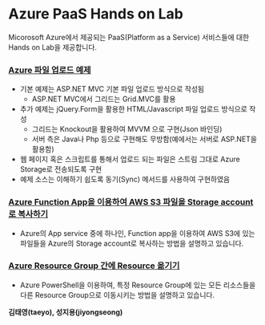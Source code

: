 # Azure PaaS Hands on Lab

Micorosoft Azure에서 제공되는 PaaS(Platform as a Service) 서비스들에 대한 Hands on Lab을 제공합니다.

### [Azure 파일 업로드 예제](https://github.com/jiyongseong/AzurePaaSHol/tree/master/AzureFileUploadWeb)
- 기본 예제는 ASP.NET MVC 기본 파일 업로드 방식으로 작성됨
  - ASP.NET MVC에서 그리드는 Grid.MVC를 활용
- 추가 예제는 jQuery.Form을 활용한 HTML/Javascript 파일 업로드 방식으로 작성
  - 그리드는 Knockout을 활용하여 MVVM 으로 구현(Json 바인딩)
  - 서버 측은 Java나 Php 등으로 구현해도 무방함(예에서는 서버로 ASP.NET을 활용함)
- 웹 페이지 혹은 스크립트를 통해서 업로드 되는 파일은 스트림 그대로 Azure Storage로 전송되도록 구현
- 예제 소스는 이해하기 쉽도록 동기(Sync) 메서드를 사용하여 구현하였음

### [Azure Function App을 이용하여 AWS S3 파일을 Storage account로 복사하기](https://github.com/jiyongseong/AzurePaaSHol/tree/master/copy-awss3-to-azure-storageaccount-using-functionapp)

- Azure의 App service 중에 하나인, Function app을 이용하여 AWS S3에 있는 파일들을 Azure의 Storage account로 복사하는 방법을 설명하고 있습니다.

### [Azure Resource Group 간에 Resource 옮기기](https://github.com/jiyongseong/AzurePaaSHol/tree/master/moving-resources-between-azure-resource-groups)

- Azure PowerShell을 이용하여, 특정 Resource Group에 있는 모든 리소스들을 다른 Resource Group으로 이동시키는 방법을 설명하고 있습니다.


**김태영(taeyo), 성지용(jiyongseong)**

